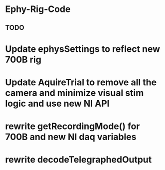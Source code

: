 # Ephy-Rig-Code

## TODO
# Update ephysSettings to reflect new 700B rig
# Update AquireTrial to remove all the camera and minimize visual stim logic and use new NI API
# rewrite getRecordingMode() for 700B and new NI daq variables
# rewrite decodeTelegraphedOutput